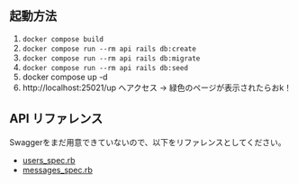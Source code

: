 ## 起動方法
1. `docker compose build`
2. `docker compose run --rm api rails db:create`
3. `docker compose run --rm api rails db:migrate`
4. `docker compose run --rm api rails db:seed`
5. docker compose up -d
6. http://localhost:25021/up へアクセス -> 緑色のページが表示されたらおk！

## API リファレンス
Swaggerをまだ用意できていないので、以下をリファレンスとしてください。
- [users_spec.rb](https://github.com/BokunoLab-p2hacks/chat-api/blob/main/spec/requests/users_spec.rb)
- [messages_spec.rb](https://github.com/BokunoLab-p2hacks/chat-api/blob/main/spec/requests/messages_spec.rb)
